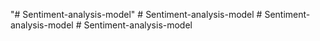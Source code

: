 "# Sentiment-analysis-model" 
#   S e n t i m e n t - a n a l y s i s - m o d e l  
 #   S e n t i m e n t - a n a l y s i s - m o d e l  
 #   S e n t i m e n t - a n a l y s i s - m o d e l  
 